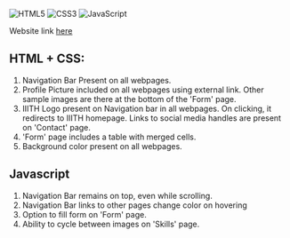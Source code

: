 ![HTML5](https://img.shields.io/badge/html5-%23E34F26.svg?style=for-the-badge&logo=html5&logoColor=white)
![CSS3](https://img.shields.io/badge/css3-%231572B6.svg?style=for-the-badge&logo=css3&logoColor=white)
![JavaScript](https://img.shields.io/badge/javascript-%23323330.svg?style=for-the-badge&logo=javascript&logoColor=%23F7DF1E)

Website link [here](https://sudhatanay.github.io/isswebsite/index.html)

## HTML + CSS:
1) Navigation Bar Present on all webpages.
2) Profile Picture included on all webpages using external link. Other sample images are there at the bottom of the 'Form' page.
3) IIITH Logo present on Navigation bar in all webpages. On clicking, it redirects to IIITH homepage. Links to social media handles are present on 'Contact' page.
4) 'Form' page includes a table with merged cells.
5) Background color present on all webpages.

## Javascript
1) Navigation Bar remains on top, even while scrolling.
2) Navigation Bar links to other pages change color on hovering
3) Option to fill form on 'Form' page.
4) Ability to cycle between images on 'Skills' page.

